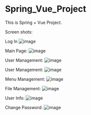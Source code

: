 # Spring_Vue_Project
This is Spring + Vue Project.

Screen shots:

Log In
![image](https://user-images.githubusercontent.com/53376484/188527642-74b0e308-bcbe-4b26-88e1-8d9a7d9f2f47.png)

Main Page:
![image](https://user-images.githubusercontent.com/53376484/188527691-ac041f83-1d67-4aa1-b9d0-3fc723804e38.png)

User Management:
![image](https://user-images.githubusercontent.com/53376484/188527720-2b993a62-6183-49ff-bd77-27caaf1bbf09.png)

User Management:
![image](https://user-images.githubusercontent.com/53376484/188527763-c02ae493-d20d-49ec-a0d4-f0538d1425a3.png)

Menu Management:
![image](https://user-images.githubusercontent.com/53376484/188527784-b951bdde-cc27-4ca0-91c0-f77ba0c45101.png)

File Management:
![image](https://user-images.githubusercontent.com/53376484/188527809-ed45ae6b-1327-486c-9800-832b08efa805.png)

User Info:
![image](https://user-images.githubusercontent.com/53376484/188527842-b9cec1be-9c7d-4b3d-9b9e-90588857c5d5.png)

Change Password:
![image](https://user-images.githubusercontent.com/53376484/188527900-8b8639ab-89d1-40a7-b19f-fc9a2365b78f.png)



